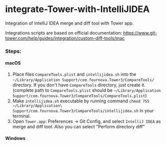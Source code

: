 # integrate-Tower-with-IntelliJIDEA
Integration of IntelliJ IDEA merge and diff tool with Tower app.

Integrations scripts are based on official documentation:
https://www.git-tower.com/help/guides/integration/custom-diff-tools/mac

### Steps: ###
#### macOS ####
1. Place files `CompareTools.plist` and `intellijidea.sh` into the `~/Library/Application Support/com.fournova.Tower3/CompareTools/` directory.
If you don't have `CompareTools` directory, just create it. (complete path to `CompareTools.plist` should be `~/Library/Application Support/com.fournova.Tower3/CompareTools/CompareTools.plist`)
2. Make `intellijidea.sh` executable by running command `chmod 755 ~/Library/Application\ Support/com.fournova.Tower3/CompareTools/intellijidea.sh` in your terminal.
3. Open `Tower.app`: Preferences -> Git Config, and select `IntelliJ IDEA` as merge and diff tool. Also you can select "Perform directory diff"

#### Windows ####

